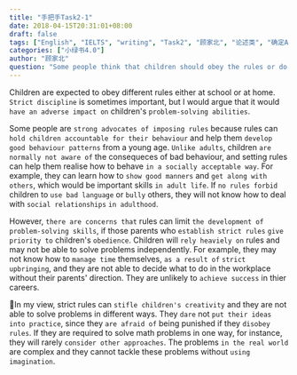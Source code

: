 ```yaml
---
title: "手把手Task2-1"
date: 2018-04-15T20:31:01+08:00
draft: false
tags: ["English", "IELTS", "writing", "Task2", "顾家北", "论述类", "确定A", "教育"]
categories: ["小绿书4.0"]
author: "顾家北"
question: "Some people think that children should obey the rules or do what their parents and teachers want them to do. Other people think that children controlled too much cannot deal with problems themselves in adulthood. Discuss both views and state your own opinion."
---
```


Children are expected to obey different rules either at school or at home. `Strict discipline` is sometimes important, but I would argue that it would `have an adverse impact on` children's `problem-solving abilities`.

Some people are `strong advocates of imposing rules` because rules can `hold children accountable for their behaviour` and help them `develop good behaviour patterns` from a young age. `Unlike adults`, children `are normally not aware of` the consequeces of bad behaviour, and setting rules can help them realise how to behave `in a socially acceptable way`. For example, they can learn how to `show good manners` and `get along with others`, which would be important skills `in adult life`. If `no rules forbid` children to `use bad language` or `bully` others, they will not know how to deal with `social relationships` `in adulthood`. 

However, `there are concerns that` rules can limit `the development of problem-solving skills`, if those parents who `establish strict rules` `give priority to` children's `obedience`. Children will `rely heaviely on` rules and may not be able to solve problems independently. For example, they may not know how to `manage time` themselves, `as a result of` `strict upbringing`, and they are not able to decide what to do in the workplace without their parents' direction. They are unlikely to `achieve success` in thier careers. 

In my view, strict rules can `stifle children's creativity` and they are not able to solve problems in different ways. They `dare` not `put their ideas into practice`, since they `are afraid of` being punished if they `disobey rules`. If they are required to solve math problems in one way, for instance, they will rarely `consider other approaches`. The problems `in the real world` are complex and they cannot tackle these problems without `using imagination`.